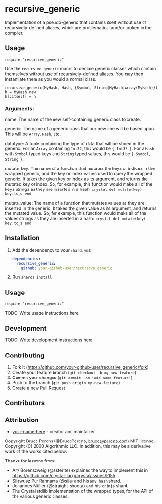 # recursive_generic

Implementation of a pseudo-generic that contains itself without use of
recursively-defined aliases, which are problematical and/or broken
in the compiler.

## Usage

`require "recursive_generic"`

Use the `recursive_generic` macro to declare generic classes which contain
themselves without use of recursively-defined aliases. You may then
instantiate them as you would a normal class.
```crystal
recursive_generic(MyHash, Hash, {Symbol, String|MyHash|Array(MyHash)})
h = MyHash.new
h[:itself] = h
```

### Arguments:

name: The name of the new self-containing generic class to create.

generic: The name of a generic class that our new one will be based upon.
  This will be `Array`, `Hash`, etc.

datatype: A tuple containing the type of data that will be stored in the
  generic. For an `Array` containing `Int32`, this would be `{ Int32 }`. For
  a `Hash` with `Symbol` typed keys and `String` typed values, this would be
  `{ Symbol, String }`.

mutate_key: The name of a function that mutates the keys or indices
           in the wrapped generic, and the key or index values used
           to query the wrapped generic. It takes the given key or index as
           its argument, and returns the mutated key or index. So, for
           example, this function would make all of the keys strings as
           they are inserted in a hash.
           ```crystal
           def mutate(key)
             key.to_s
           end
           ```

mutate_value: The name of a function that mutates values as they are
           inserted in the generic. It takes the given value as
           its argument, and returns the mutated value. So, for example,
           this function would make all of the values strings as they
           are inserted in a hash:
           ```crystal
           def mutate(key)
             key.to_s
           end
           ```

## Installation

1. Add the dependency to your `shard.yml`:

   ```yaml
   dependencies:
     recursive_generic:
       github: your-github-user/recursive_generic
   ```

2. Run `shards install`

## Usage

```crystal
require "recursive_generic"
```

TODO: Write usage instructions here

## Development

TODO: Write development instructions here

## Contributing

1. Fork it (<https://github.com/your-github-user/recursive_generic/fork>)
2. Create your feature branch (`git checkout -b my-new-feature`)
3. Commit your changes (`git commit -am 'Add some feature'`)
4. Push to the branch (`git push origin my-new-feature`)
5. Create a new Pull Request

## Contributors

## Attribution
- [your-name-here](https://github.com/your-github-user) - creator and maintainer

Copyright Bruce Perens (@BrucePerens, bruce@perens.com)
MIT license. Copyright (C) 2000 Algorithmic LLC. In addition, this may
be a derivative work of the works cited below:

Thanks for lessons from:
* Ary Borenszweig (@asterite) explained the way to implement this
  in https://github.com/crystal-lang/crystal/issues/5155
* Sijawusz Pur Rahnama (@sija) and his `any_hash` shard.
* Johannes Müller (@straight-shoota) and his `crinja` shard.
* The Crystal stdlib implementation of the wrapped types, for the API
  of the various generic classes.

